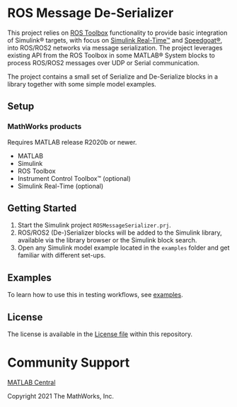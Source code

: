 # ROS Message De-Serializer
This project relies on [ROS Toolbox](https://www.mathworks.com/products/ros.html) functionality to provide basic integration of Simulink® targets, with focus on [Simulink Real-Time™](https://www.mathworks.com/products/simulink-real-time.html) and [Speedgoat®](https://www.speedgoat.com), into ROS/ROS2 networks via message serialization. The project leverages existing API from the ROS Toolbox in some MATLAB® System blocks to process ROS/ROS2 messages over UDP or Serial communication.

The project contains a small set of Serialize and De-Serialize blocks in a library together with some simple model examples.

## Setup
### MathWorks products
Requires MATLAB release R2020b or newer.
- MATLAB
- Simulink
- ROS Toolbox
- Instrument Control Toolbox™ (optional)
- Simulink Real-Time (optional)

## Getting Started
1. Start the Simulink project `ROSMessageSerializer.prj`.
2. ROS/ROS2 (De-)Serializer blocks will be added to the Simulink library, available via the library browser or the Simulink block search.
3. Open any Simulink model example located in the `examples` folder and get familiar with different set-ups.

## Examples
To learn how to use this in testing workflows, see [examples](examples).

## License
The license is available in the [License file](license.txt) within this repository.

# Community Support
[MATLAB Central](https://www.mathworks.com/matlabcentral)

Copyright 2021 The MathWorks, Inc.
